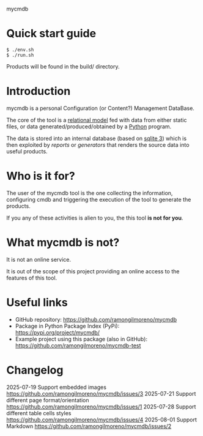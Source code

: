 mycmdb

# Quick start guide

    $ ./env.sh
    $ ./run.sh

Products will be found in the build/ directory.

# Introduction

mycmdb is a personal Configuration (or Content?) Management DataBase.

The core of the tool is a [relational
model](https://en.wikipedia.org/wiki/Relational_model) fed with data from
either static files, or data generated/produced/obtained by a
[Python](https://www.python.org) program.

The data is stored into an internal database (based on [sqlite
3](https://www.sqlite.org)) which is then exploited by _reports_ or
_generators_ that renders the source data into useful products.

# Who is it for?

The user of the mycmdb tool is the one collecting the information, configuring
cmdb and triggering the execution of the tool to generate the products.

If you any of these activities is alien to you, the this tool **is not for
you**.

# What mycmdb is not?

It is not an online service.

It is out of the scope of this project providing an online access to the
features of this tool.

# Useful links

* GitHub repository: https://github.com/ramongilmoreno/mycmdb
* Package in Python Package Index (PyPi): https://pypi.org/project/mycmdb/
* Example project using this package (also in GitHub): https://github.com/ramongilmoreno/mycmdb-test

# Changelog

2025-07-19 Support embedded images https://github.com/ramongilmoreno/mycmdb/issues/3
2025-07-21 Support different page format/orientation https://github.com/ramongilmoreno/mycmdb/issues/1
2025-07-28 Support different table cells styles https://github.com/ramongilmoreno/mycmdb/issues/4
2025-08-01 Support Markdown https://github.com/ramongilmoreno/mycmdb/issues/2

